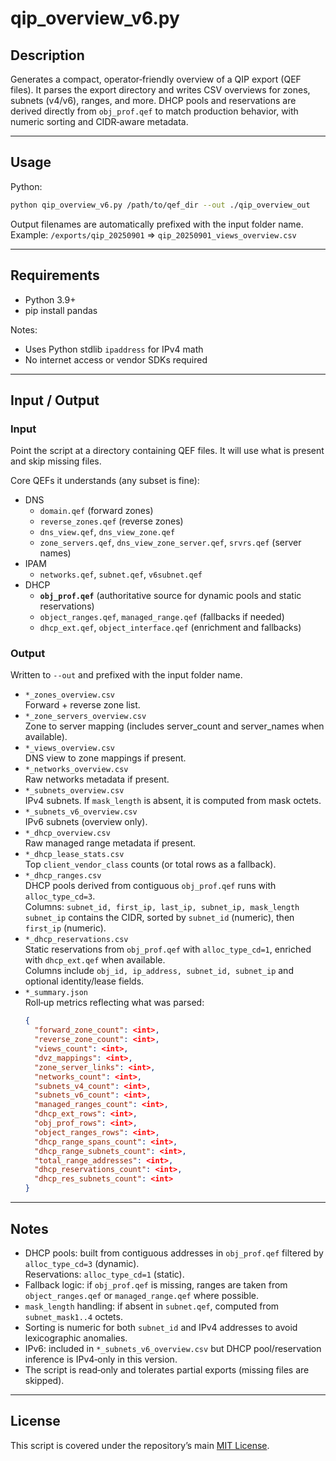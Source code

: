 # qip_overview_v6.py

## Description
Generates a compact, operator‑friendly overview of a QIP export (QEF files). It parses the export directory and writes CSV overviews for zones, subnets (v4/v6), ranges, and more.
DHCP pools and reservations are derived directly from `obj_prof.qef` to match production behavior, with numeric sorting and CIDR‑aware metadata.

---

## Usage
Python:
```bash
python qip_overview_v6.py /path/to/qef_dir --out ./qip_overview_out
```

Output filenames are automatically prefixed with the input folder name.  
Example: `/exports/qip_20250901` ⇒ `qip_20250901_views_overview.csv`

---

## Requirements
* Python 3.9+
* pip install pandas

Notes:
* Uses Python stdlib `ipaddress` for IPv4 math
* No internet access or vendor SDKs required

---

## Input / Output

### Input
Point the script at a directory containing QEF files. It will use what is present and skip missing files.

Core QEFs it understands (any subset is fine):
* DNS
  * `domain.qef` (forward zones)
  * `reverse_zones.qef` (reverse zones)
  * `dns_view.qef`, `dns_view_zone.qef`
  * `zone_servers.qef`, `dns_view_zone_server.qef`, `srvrs.qef` (server names)
* IPAM
  * `networks.qef`, `subnet.qef`, `v6subnet.qef`
* DHCP
  * **`obj_prof.qef`** (authoritative source for dynamic pools and static reservations)
  * `object_ranges.qef`, `managed_range.qef` (fallbacks if needed)
  * `dhcp_ext.qef`, `object_interface.qef` (enrichment and fallbacks)

### Output
Written to `--out` and prefixed with the input folder name.

* `*_zones_overview.csv`  
  Forward + reverse zone list.
* `*_zone_servers_overview.csv`  
  Zone to server mapping (includes server_count and server_names when available).
* `*_views_overview.csv`  
  DNS view to zone mappings if present.
* `*_networks_overview.csv`  
  Raw networks metadata if present.
* `*_subnets_overview.csv`  
  IPv4 subnets. If `mask_length` is absent, it is computed from mask octets.
* `*_subnets_v6_overview.csv`  
  IPv6 subnets (overview only).
* `*_dhcp_overview.csv`  
  Raw managed range metadata if present.
* `*_dhcp_lease_stats.csv`  
  Top `client_vendor_class` counts (or total rows as a fallback).
* `*_dhcp_ranges.csv`  
  DHCP pools derived from contiguous `obj_prof.qef` runs with `alloc_type_cd=3`.  
  Columns: `subnet_id, first_ip, last_ip, subnet_ip, mask_length`  
  `subnet_ip` contains the CIDR, sorted by `subnet_id` (numeric), then `first_ip` (numeric).
* `*_dhcp_reservations.csv`  
  Static reservations from `obj_prof.qef` with `alloc_type_cd=1`, enriched with `dhcp_ext.qef` when available.  
  Columns include `obj_id, ip_address, subnet_id, subnet_ip` and optional identity/lease fields.
* `*_summary.json`  
  Roll‑up metrics reflecting what was parsed:
  ```json
  {
    "forward_zone_count": <int>,
    "reverse_zone_count": <int>,
    "views_count": <int>,
    "dvz_mappings": <int>,
    "zone_server_links": <int>,
    "networks_count": <int>,
    "subnets_v4_count": <int>,
    "subnets_v6_count": <int>,
    "managed_ranges_count": <int>,
    "dhcp_ext_rows": <int>,
    "obj_prof_rows": <int>,
    "object_ranges_rows": <int>,
    "dhcp_range_spans_count": <int>,
    "dhcp_range_subnets_count": <int>,
    "total_range_addresses": <int>,
    "dhcp_reservations_count": <int>,
    "dhcp_res_subnets_count": <int>
  }
  ```

---

## Notes
* DHCP pools: built from contiguous addresses in `obj_prof.qef` filtered by `alloc_type_cd=3` (dynamic).  
  Reservations: `alloc_type_cd=1` (static).
* Fallback logic: if `obj_prof.qef` is missing, ranges are taken from `object_ranges.qef` or `managed_range.qef` where possible.
* `mask_length` handling: if absent in `subnet.qef`, computed from `subnet_mask1..4` octets.
* Sorting is numeric for both `subnet_id` and IPv4 addresses to avoid lexicographic anomalies.
* IPv6: included in `*_subnets_v6_overview.csv` but DHCP pool/reservation inference is IPv4‑only in this version.
* The script is read‑only and tolerates partial exports (missing files are skipped).

---

## License
This script is covered under the repository’s main [MIT License](../LICENSE).  

